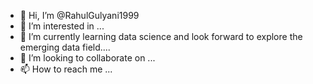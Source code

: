 - 👋 Hi, I’m @RahulGulyani1999
- 👀 I’m interested in ...
- 🌱 I’m currently learning data science and look forward to explore the emerging data field....
- 💞️ I’m looking to collaborate on ...
- 📫 How to reach me ...

<!---
RahulGulyani1999/RahulGulyani1999 is a ✨ special ✨ repository because its `README.md` (this file) appears on your GitHub profile.
You can click the Preview link to take a look at your changes.
--->
